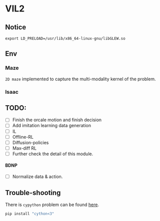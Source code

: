 # VIL2

## Notice

```
export LD_PRELOAD=/usr/lib/x86_64-linux-gnu/libGLEW.so
```


## Env

### Maze

`2D maze` implemented to capture the multi-modality kernel of the problem.

### Isaac

## TODO:

- [ ] Finish the orcale motion and finish decision
- [ ] Add imitation learning data generation
- [ ] IL
- [ ] Offline-RL
- [ ] Diffusion-policies
- [ ] Max-diff RL
- [ ] Further check the detail of this module.

#### BDNP
- [ ] Normalize data & action.

## Trouble-shooting

There is `cypython` problem can be found [here](https://github.com/openai/mujoco-py/issues/773).
```bash
pip install "cython<3"
```
